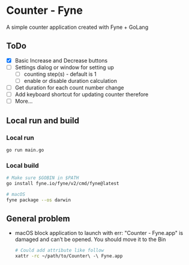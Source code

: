 # Counter - Fyne
A simple counter application created with Fyne + GoLang

## ToDo
- [x] Basic Increase and Decrease buttons
- [ ] Settings dialog or window for setting up 
    - [ ] counting step(s) - default is 1
    - [ ] enable or disable duration calculation
- [ ] Get duration for each count number change
- [ ] Add keyboard shortcut for updating counter therefore
- [ ] More...

## Local run and build
### Local run
```bash
go run main.go
```
### Local build
```bash
# Make sure $GOBIN in $PATH
go install fyne.io/fyne/v2/cmd/fyne@latest

# macOS
fyne package --os darwin
```
## General problem
- macOS block application to launch with err: "Counter - Fyne.app" is damaged and can’t be opened. You should move it to the Bin
    ```bash
    # Could add attribute like follow
    xattr -rc ~/path/to/Counter\ -\ Fyne.app
    ```